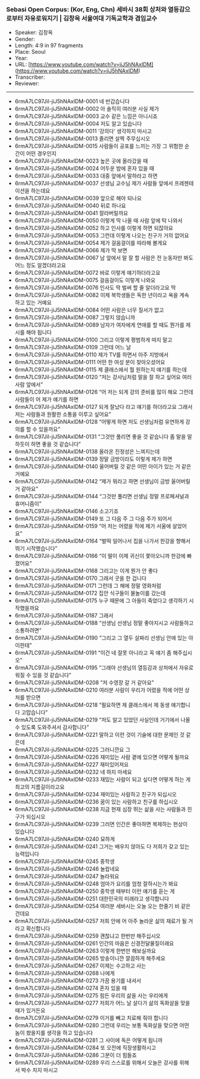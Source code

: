 ### Sebasi Open Corpus: (Kor, Eng, Chn) 세바시 38회 상처와 열등감으로부터 자유로워지기 | 김창옥 서울여대 기독교학과 겸임교수

- Speaker: 김창옥
- Gender: 
- Length: 4:9 in 97 fragments
- Place: Seoul
- Year: 
- URL: [https://www.youtube.com/watch?v=jiJ5hNAxIDM] (https://www.youtube.com/watch?v=jiJ5hNAxIDM)
- Transcriber: 
- Reviewer: 

---

- 6rmA7LC97Jil-jiJ5hNAxIDM-0001 네 반갑습니다
- 6rmA7LC97Jil-jiJ5hNAxIDM-0002 아 솔직히 여러분 사실 제가
- 6rmA7LC97Jil-jiJ5hNAxIDM-0003 교수 같은 느낌은 아니시죠
- 6rmA7LC97Jil-jiJ5hNAxIDM-0004 저도 알고 있습니다
- 6rmA7LC97Jil-jiJ5hNAxIDM-0011 ‘강의다’ 생각하지 마시고
- 6rmA7LC97Jil-jiJ5hNAxIDM-0013 졸리면 살짝 주무십시오
- 6rmA7LC97Jil-jiJ5hNAxIDM-0015 사람들이 공포를 느끼는 가장 그 위험한 순간이 어떤 경우인지
- 6rmA7LC97Jil-jiJ5hNAxIDM-0023 높은 곳에 올라갔을 때
- 6rmA7LC97Jil-jiJ5hNAxIDM-0024 어두운 밤에 혼자 있을 때
- 6rmA7LC97Jil-jiJ5hNAxIDM-0033 대중 앞에서 말하라고 하면
- 6rmA7LC97Jil-jiJ5hNAxIDM-0037 선생님 교수님 제가 사람들 앞에서 프레젠테이션을 하는데요
- 6rmA7LC97Jil-jiJ5hNAxIDM-0039 앞으로 해야 되나요
- 6rmA7LC97Jil-jiJ5hNAxIDM-0040 뒤로 하나요
- 6rmA7LC97Jil-jiJ5hNAxIDM-0041 잘라버릴까요
- 6rmA7LC97Jil-jiJ5hNAxIDM-0050 이렇게 딱 나올 때 사람 앞에 탁 나와서
- 6rmA7LC97Jil-jiJ5hNAxIDM-0052 하고 인사를 이렇게 하면 되잖아요
- 6rmA7LC97Jil-jiJ5hNAxIDM-0053 그런데 이렇게 나오는 친구가 거의 없어요
- 6rmA7LC97Jil-jiJ5hNAxIDM-0054 제가 걸음걸이를 따라해 볼게요
- 6rmA7LC97Jil-jiJ5hNAxIDM-0066 제가 딱 보면
- 6rmA7LC97Jil-jiJ5hNAxIDM-0067 남 앞에서 말 잘 할 사람은 전 눈동자만 봐도 어느 정도 알겠더라고요
- 6rmA7LC97Jil-jiJ5hNAxIDM-0072 바로 이렇게 얘기하더라고요
- 6rmA7LC97Jil-jiJ5hNAxIDM-0075 걸음걸이도 이렇게 나와요
- 6rmA7LC97Jil-jiJ5hNAxIDM-0076 인사도 딱 벌써 할 줄 알더라고요 딱
- 6rmA7LC97Jil-jiJ5hNAxIDM-0082 이제 복학생들은 독한 년이라고 욕을 계속하고 있는 거예요
- 6rmA7LC97Jil-jiJ5hNAxIDM-0084 어떤 사람은 너무 질서가 없고
- 6rmA7LC97Jil-jiJ5hNAxIDM-0087 그렇지 않습니까
- 6rmA7LC97Jil-jiJ5hNAxIDM-0089 남자가 여자에게 연애를 할 때도 뭔가를 제시를 해야 됩니다
- 6rmA7LC97Jil-jiJ5hNAxIDM-0100 그리고 이렇게 평범하게 따지 말고
- 6rmA7LC97Jil-jiJ5hNAxIDM-0109 그런데 어느 날
- 6rmA7LC97Jil-jiJ5hNAxIDM-0110 제가 TV를 하면서 아주 지방에서
- 6rmA7LC97Jil-jiJ5hNAxIDM-0111 어떤 한 여성 분이 찾아오셨어요
- 6rmA7LC97Jil-jiJ5hNAxIDM-0115 제 클래스에서 뭘 원하는지 얘기를 하는데
- 6rmA7LC97Jil-jiJ5hNAxIDM-0120 “저는 강사님처럼 말을 잘 하고 싶어요 여러 사람 앞에서”
- 6rmA7LC97Jil-jiJ5hNAxIDM-0126 “어 저는 되게 강의 준비를 많이 해요 그런데 사람들이 어 제가 얘기를 하면
- 6rmA7LC97Jil-jiJ5hNAxIDM-0127 되게 잘났다 라고 얘기를 하더라고요 그래서 저는 사람들과 원활한 소통을 이루고 싶어요”
- 6rmA7LC97Jil-jiJ5hNAxIDM-0128 “어떻게 하면 저도 선생님처럼 유연하게 강의를 할 수 있을까요”
- 6rmA7LC97Jil-jiJ5hNAxIDM-0131 “그것만 풀리면 좋을 것 같습니다 좀 말을 말하듯이 하면 좋을 것 같습니다”
- 6rmA7LC97Jil-jiJ5hNAxIDM-0138 올라온 진정성은 느껴지는데
- 6rmA7LC97Jil-jiJ5hNAxIDM-0139 정말 금방이라도 이렇게 제가 하면
- 6rmA7LC97Jil-jiJ5hNAxIDM-0140 울어버릴 것 같은 어떤 아이가 있는 거 같은 거예요
- 6rmA7LC97Jil-jiJ5hNAxIDM-0142 “제가 뭐라고 하면 선생님이 금방 울어버릴 거 같아요”
- 6rmA7LC97Jil-jiJ5hNAxIDM-0144 “그것만 풀리면 선생님 정말 프로페셔널과 휴머니즘이”
- 6rmA7LC97Jil-jiJ5hNAxIDM-0146 소고기죠
- 6rmA7LC97Jil-jiJ5hNAxIDM-0149 또 그 다음 주 그 다음 주가 되어서
- 6rmA7LC97Jil-jiJ5hNAxIDM-0159 “어 저는 어렸을 적에 제가 서울에 살았어요”
- 6rmA7LC97Jil-jiJ5hNAxIDM-0164 “벌떡 일어나서 집을 나가서 한강을 향해서 뛰기 시작했습니다”
- 6rmA7LC97Jil-jiJ5hNAxIDM-0166 “이 딸이 이제 귀신이 쫓아오니까 한강에 빠졌어요”
- 6rmA7LC97Jil-jiJ5hNAxIDM-0168 그리고는 이게 뭔가 안 좋다
- 6rmA7LC97Jil-jiJ5hNAxIDM-0170 그래서 굿을 한 겁니다
- 6rmA7LC97Jil-jiJ5hNAxIDM-0171 그런데 그 해에 정말 영화처럼
- 6rmA7LC97Jil-jiJ5hNAxIDM-0172 집안 식구들이 물놀이를 갔는데
- 6rmA7LC97Jil-jiJ5hNAxIDM-0175 누구 때문에 그 아들이 죽었다고 생각하기 시작했을까요
- 6rmA7LC97Jil-jiJ5hNAxIDM-0187 그래서
- 6rmA7LC97Jil-jiJ5hNAxIDM-0188 “선생님 선생님 정말 좋아지시고 사람들하고 소통하려면”
- 6rmA7LC97Jil-jiJ5hNAxIDM-0190 “그리고 그 열두 살짜리 선생님 안에 있는 아이한테”
- 6rmA7LC97Jil-jiJ5hNAxIDM-0191 “이건 네 잘못 아니라고 꼭 얘기 좀 해주십시오”
- 6rmA7LC97Jil-jiJ5hNAxIDM-0195 “그래야 선생님의 열등감과 상처에서 자유로워질 수 있을 것 같습니다”
- 6rmA7LC97Jil-jiJ5hNAxIDM-0208 “저 수영장 갈 거 같아요”
- 6rmA7LC97Jil-jiJ5hNAxIDM-0210 여러분 사람이 우리가 어렸을 적에 어떤 상처를 받으면
- 6rmA7LC97Jil-jiJ5hNAxIDM-0218 “필요하면 제 클래스에서 제 동생 얘기합니다 고맙습니다”
- 6rmA7LC97Jil-jiJ5hNAxIDM-0219 “저도 알고 있었던 사실인데 거기에서 나올 수 있도록 도와주셔서 감사합니다”
- 6rmA7LC97Jil-jiJ5hNAxIDM-0221 말하고 이런 것이 기술에 대한 문제인 것 같은데
- 6rmA7LC97Jil-jiJ5hNAxIDM-0225 그러니깐요 그
- 6rmA7LC97Jil-jiJ5hNAxIDM-0226 재미있는 사람 곁에 있으면 어떻게 될까요
- 6rmA7LC97Jil-jiJ5hNAxIDM-0227 재미있어져요
- 6rmA7LC97Jil-jiJ5hNAxIDM-0232 네 하지 마세요
- 6rmA7LC97Jil-jiJ5hNAxIDM-0233 재밌는 사람이 되고 싶다면 어떻게 하는 게 최고의 지름길이라고요
- 6rmA7LC97Jil-jiJ5hNAxIDM-0234 재미있는 사람하고 친구가 되십시오
- 6rmA7LC97Jil-jiJ5hNAxIDM-0236 꿈이 있는 사람하고 친구를 하십시오
- 6rmA7LC97Jil-jiJ5hNAxIDM-0238 지금 현재 심장 뛰는 삶을 사는 사람들과 친구가 되십시오
- 6rmA7LC97Jil-jiJ5hNAxIDM-0239 그러면 인간은 좋아하면 복제하는 현상이 있습니다
- 6rmA7LC97Jil-jiJ5hNAxIDM-0240 묘하게
- 6rmA7LC97Jil-jiJ5hNAxIDM-0241 그거는 배우지 않아도 다 저희가 갖고 있는 능력입니다
- 6rmA7LC97Jil-jiJ5hNAxIDM-0245 중학생
- 6rmA7LC97Jil-jiJ5hNAxIDM-0246 놀랍네요
- 6rmA7LC97Jil-jiJ5hNAxIDM-0247 놀라워요
- 6rmA7LC97Jil-jiJ5hNAxIDM-0248 엄마가 요리를 엄청 잘하시는가 봐요
- 6rmA7LC97Jil-jiJ5hNAxIDM-0250 중학생 때부터 이런 얘기를 듣는 게
- 6rmA7LC97Jil-jiJ5hNAxIDM-0251 대한민국의 미래라고 생각합니다
- 6rmA7LC97Jil-jiJ5hNAxIDM-0254 여러분 세바시는 오늘 오는 한줄기 비 같은 건데요
- 6rmA7LC97Jil-jiJ5hNAxIDM-0257 저희 안에 어 아주 놀라운 삶의 재료가 될 거라고 확신합니다
- 6rmA7LC97Jil-jiJ5hNAxIDM-0259 괜찮냐고 한번만 해주십시오
- 6rmA7LC97Jil-jiJ5hNAxIDM-0261 인간의 마음은 신경전달물질이래요
- 6rmA7LC97Jil-jiJ5hNAxIDM-0263 이렇게 한번만 해보실까요
- 6rmA7LC97Jil-jiJ5hNAxIDM-0265 방송이니깐 깔끔하게 해주세요
- 6rmA7LC97Jil-jiJ5hNAxIDM-0267 이제는 수고하고 사는
- 6rmA7LC97Jil-jiJ5hNAxIDM-0268 나에게
- 6rmA7LC97Jil-jiJ5hNAxIDM-0273 가끔 용기를 내셔서
- 6rmA7LC97Jil-jiJ5hNAxIDM-0274 혼자 있을 때
- 6rmA7LC97Jil-jiJ5hNAxIDM-0275 힘든 우리의 삶을 사는 우리에게
- 6rmA7LC97Jil-jiJ5hNAxIDM-0277 저희가 어느 날 살다가 삶의 독화살을 맞을 때가 있거든요
- 6rmA7LC97Jil-jiJ5hNAxIDM-0279 이거를 빼고 치료해 줘야 합니다
- 6rmA7LC97Jil-jiJ5hNAxIDM-0280 그런데 우리는 보통 독화살을 맞으면 어떤 놈이 쐈을지를 생각을 하고 있습니다
- 6rmA7LC97Jil-jiJ5hNAxIDM-0281 그 사이에 독은 어떻게 됩니까
- 6rmA7LC97Jil-jiJ5hNAxIDM-0284 또 오전에 직장생활하시고
- 6rmA7LC97Jil-jiJ5hNAxIDM-0286 그분이 더 힘들죠
- 6rmA7LC97Jil-jiJ5hNAxIDM-0289 우리 스스로를 위해서 오늘은 강사를 위해서 박수 치지 마시고
